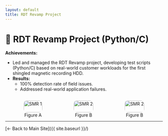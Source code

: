 ```yaml
---
layout: default
title: RDT Revamp Project
---
```



# 🚀 RDT Revamp Project (Python/C)  
**Achievements:**  
- Led and managed the RDT Revamp project, developing test scripts (Python/C) based on real-world customer workloads for the first shingled magnetic recording HDD.  
- **Results:**  
  - 100% detection rate of field issues.
  - Addressed real-world application failures.
 
<!-- HTML block for side-by-side images -->
<div style="display: flex; gap: 20px; justify-content: center;">
  <figure style="text-align: center;"> 
    <img src="{{ site.baseurl }}/projects/my-project/assets/images/sample1.jpg" alt="SMR 1" style="width: 100%; max-width: 600px; border-radius: 10px;">
    <figcaption>Figure A</figcaption>
  </figure>
  <figure style="text-align: center;">
    <img src="{{ site.baseurl }}/projects/my-project/assets/images/devices.jpg" alt="SMR 2" style="width: 100%; max-width: 600px; border-radius: 10px;">
    <figcaption>Figure B</figcaption>    
  </figure>
    <figure style="text-align: center;">
    <img src="{{ site.baseurl }}/projects/my-project/assets/images/workload.jpg" alt="SMR 2" style="width: 100%; max-width: 600px; border-radius: 10px;">
    <figcaption>Figure B</figcaption>    
  </figure>
</div>

---
[← Back to Main Site]({{ site.baseurl }}/)

